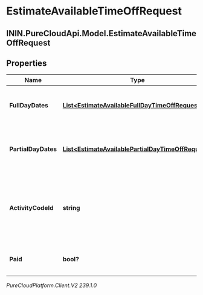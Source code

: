 # EstimateAvailableTimeOffRequest

## ININ.PureCloudApi.Model.EstimateAvailableTimeOffRequest

## Properties

|Name | Type | Description | Notes|
|------------ | ------------- | ------------- | -------------|
| **FullDayDates** | [**List&lt;EstimateAvailableFullDayTimeOffRequest&gt;**](EstimateAvailableFullDayTimeOffRequest) | Full day dates. partialDayDates must be empty if this field is populated | [optional] |
| **PartialDayDates** | [**List&lt;EstimateAvailablePartialDayTimeOffRequest&gt;**](EstimateAvailablePartialDayTimeOffRequest) | Partial day dates. fullDayDates must be empty if this field is populated | [optional] |
| **ActivityCodeId** | **string** | The ID of the activity code associated with the time off request. Activity code must be of the TimeOff category | |
| **Paid** | **bool?** | Whether this estimate is for a paid time off request | |



_PureCloudPlatform.Client.V2 239.1.0_
